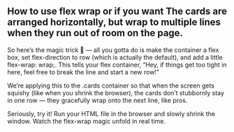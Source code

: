 ## How to use flex wrap or if you want The cards are arranged horizontally, but wrap to multiple lines when they run out of room on the page.

So here’s the magic trick 🎩 — all you gotta do is make the container a flex box, set flex-direction to row (which is actually the default), and add a little flex-wrap: wrap;. This tells your flex container, “Hey, if things get too tight in here, feel free to break the line and start a new row!” 

We’re applying this to the .cards container so that when the screen gets squishy (like when you shrink the browser), the cards don’t stubbornly stay in one row — they gracefully wrap onto the next line, like pros. 

Seriously, try it! Run your HTML file in the browser and slowly shrink the window. Watch the flex-wrap magic unfold in real time.